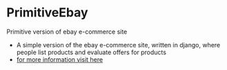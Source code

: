 # PrimitiveEbay
Primitive version of ebay e-commerce site

* A simple version of the ebay e-commerce site, written in django, where people list products and evaluate offers for products
* [for more information visit here](https://cs50.harvard.edu/web/2020/projects/2/commerce/)
